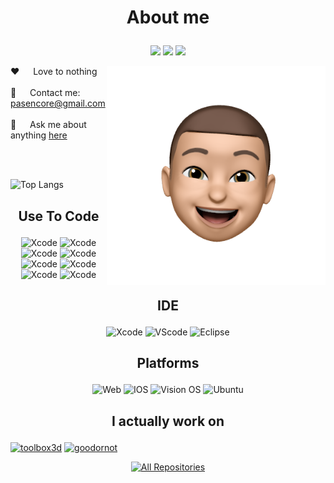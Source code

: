 <!-- ## Hi there 👋
[![Top Langs](https://github-readme-stats.vercel.app/api?username=EwanQuelo&theme=algolia&show_icons=true)](https://github.com/saifurrahman1193)
-->

<!-- About Section -->
 # <p align="center"> About me </p>
 <!--Texte qui défile-->
<!-- <p align="center">
  <a href="https://github.com/EwanQuelo"><img src="https://readme-typing-svg.herokuapp.com/?font=Kanit&color=24D512&lines=Hello%20World;Love%20launch%20New%20Project;1.5%2B%20years%20of%20coding%20experience;Always%20learning%20new%20things;ChatGPT%20will%20kill%20us&center=true&width=380&height=45"></a>
</p>
-->
<!--Texte en cube-->
<!--
 <p align="center"> 
  <samp>
    「 future <b>?</b> 」
    <br>
  </samp>
</p>
-->
<!-- Social media links -->
<p align="center">
  <a href="https://www.linkedin.com/in/ewan-quelo"><img src="https://img.shields.io/badge/linkedin-%230077B5.svg?style=for-the-badge&logo=linkedin&logoColor=white"></a>
  <a href="#"><img src="https://img.shields.io/badge/X-%23000000.svg?style=for-the-badge&logo=X&logoColor=white"></a>
  <a href="#"><img src="https://img.shields.io/badge/YouTube-%23FF0000.svg?style=for-the-badge&logo=YouTube&logoColor=white"></a>
</p>

<p>
  <!--Image du stickers a droite-->
 <img align="right" width="350" src="/src/tetesticker.png" alt="Head Sticker" />
  <!--Spec de moi a gauche-->
  
 ❤️ &emsp; Love to nothing <br/><br/>
 📧 &emsp; Contact me: pasencore@gmail.com<br/><br/>
 💬 &emsp; Ask me about anything [here](https://github.com/EwanQuelo/EwanQuelo/issues)

</p>

<br/>
<br/>

<!--Tableau avec stat langs -->
![Top Langs](https://github-readme-stats.vercel.app/api/top-langs/?username=EwanQuelo&theme=tokyonight&hide=css,scss)


## <p align="center"> Use To Code </p>
<!--Liste des languages utilisés-->
<p align="center">
 <img src="https://img.shields.io/badge/Javascript-F0DB4F?style=for-the-badge&labelColor=black&logo=javascript&logoColor=F0DB4F" alt="Xcode" />
 <!-- <img src="https://img.shields.io/badge/-React-61DBFB?style=for-the-badge&labelColor=black&logo=react&logoColor=61DBFB" alt="Xcode" /> -->
 <img src="https://img.shields.io/badge/HTML5-E34F26?style=for-the-badge&logo=html5&logoColor=white" alt="Xcode" />
 <img src="https://img.shields.io/badge/CSS3-1572B6?style=for-the-badge&logo=css3&logoColor=white" alt="Xcode" />
 <img src="https://img.shields.io/badge/Tailwind_CSS-092749?style=for-the-badge&logo=tailwindcss&logoColor=06B6D4&labelColor=000000" alt="Xcode" />
 <img src="https://img.shields.io/badge/Swift-FA7343?style=for-the-badge&logo=swift&logoColor=white" alt="Xcode" />
 <img src="https://img.shields.io/badge/Java-ED8B00?style=for-the-badge&logo=openjdk&logoColor=white" alt="Xcode" />
 <!-- <img src="https://img.shields.io/badge/Python-14354C?style=for-the-badge&logo=python&logoColor=white" alt="Xcode" /> -->
 <img src="https://img.shields.io/badge/PHP-777BB4?style=for-the-badge&logo=php&logoColor=white" alt="Xcode" />
 <img src="https://img.shields.io/badge/MySQL-00000F?style=for-the-badge&logo=mysql&logoColor=white" alt="Xcode" />
<!--
![Javascript](https://img.shields.io/badge/Javascript-F0DB4F?style=for-the-badge&labelColor=black&logo=javascript&logoColor=F0DB4F)
![React](https://img.shields.io/badge/-React-61DBFB?style=for-the-badge&labelColor=black&logo=react&logoColor=61DBFB)
![HTML](https://img.shields.io/badge/HTML5-E34F26?style=for-the-badge&logo=html5&logoColor=white)
![CSS3](https://img.shields.io/badge/CSS3-1572B6?style=for-the-badge&logo=css3&logoColor=white)
![Tailwind](https://img.shields.io/badge/Tailwind_CSS-092749?style=for-the-badge&logo=tailwindcss&logoColor=06B6D4&labelColor=000000)
![Swift](https://img.shields.io/badge/Swift-FA7343?style=for-the-badge&logo=swift&logoColor=white)
![Java](https://img.shields.io/badge/Java-ED8B00?style=for-the-badge&logo=openjdk&logoColor=white)
![Python](https://img.shields.io/badge/Python-14354C?style=for-the-badge&logo=python&logoColor=white)
![Php](https://img.shields.io/badge/PHP-777BB4?style=for-the-badge&logo=php&logoColor=white)
![Mysql](https://img.shields.io/badge/MySQL-00000F?style=for-the-badge&logo=mysql&logoColor=white)
  -->
</p>

## <p align="center"> IDE </p>
<!--Liste des IDE-->
<p align="center">
  <img src="https://img.shields.io/badge/Xcode-007ACC?style=for-the-badge&logo=Xcode&logoColor=white" alt="Xcode" />
  <img src="https://img.shields.io/badge/Visual_Studio-0078d7?style=for-the-badge&logo=visual%20studio&logoColor=white" alt="VScode"/>
  <img src="https://img.shields.io/badge/Eclipse-2C2255?style=for-the-badge&logo=eclipse&logoColor=white" alt="Eclipse"/>
</p>

## <p align="center"> Platforms </p>
<!--Liste des platformes pour lequelle je dev-->
<p align="center">
  <img src="https://img.shields.io/badge/Web-E34F26?style=for-the-badge&logo=html5&logoColor=white" alt="Web" />
  <img src="https://img.shields.io/badge/iOS-000000?style=for-the-badge&logo=ios&logoColor=white" alt="IOS" />
  <img src="https://img.shields.io/badge/vision%20os-000000?style=for-the-badge&logo=apple&logoColor=white" alt="Vision OS" />
  <img src="https://img.shields.io/badge/Linux-FCC624?style=for-the-badge&logo=linux&logoColor=black" alt="Ubuntu" />
</p>


<!--
<br/>
## <p align="center">Worspace Specs</p>
![Processeur](https://img.shields.io/badge/AMD-Ryzen_7_2700-ED1C24?style=for-the-badge&logo=amd&logoColor=white)
![Carte Graphique](https://img.shields.io/badge/AMD-Radeon_RX_590-ED1C24?style=for-the-badge&logo=amd&logoColor=white)
![Portable](https://img.shields.io/badge/Apple-MacBook_Pro_M1_pro-999999?style=for-the-badge&logo=apple&logoColor=white)
<br/>
-->
## <p align="center">I actually work on</p>
[![toolbox3d](https://github-readme-stats.vercel.app/api/pin/?username=EwanQuelo&repo=toolbox3d&border_color=688ceb&bg_color=0D1117&title_color=C9D1D9&text_color=8B949E&icon_color=688ceb)](https://github.com/EwanQuelo/toolbox3d)
[![goodornot](https://github-readme-stats.vercel.app/api/pin/?username=EwanQuelo&repo=goodornot&border_color=688ceb&bg_color=0D1117&title_color=C9D1D9&text_color=8B949E&icon_color=688ceb)](https://github.com/EwanQuelo/goodornot)

<p align="center">
  <a href="https://github.com/EwanQuelo?tab=repositories" target="_blank"><img alt="All Repositories" title="All Repositories" src="https://img.shields.io/badge/-All%20Repositories-2962FF?style=for-the-badge&logo=koding&logoColor=white"/></a>
</p>


